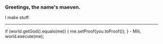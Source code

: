 ### Greetings, the name's maeven. 

I make stuff.

---
if (world.getGod().equals(me)) {
  me.setProof(you.toProof());
}
                            - Mili, world.execute(me);
